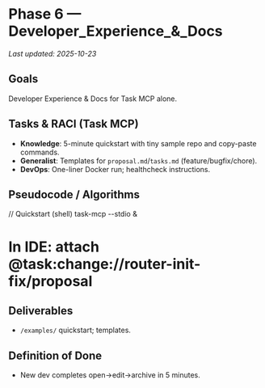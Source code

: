 # Phase 6 — Developer_Experience_&_Docs

_Last updated: 2025-10-23_

## Goals
Developer Experience & Docs for Task MCP alone.

## Tasks & RACI (Task MCP)
- **Knowledge**: 5-minute quickstart with tiny sample repo and copy-paste commands.
- **Generalist**: Templates for `proposal.md`/`tasks.md` (feature/bugfix/chore).
- **DevOps**: One-liner Docker run; healthcheck instructions.


## Pseudocode / Algorithms
// Quickstart (shell)
task-mcp --stdio &
# In IDE: attach @task:change://router-init-fix/proposal


## Deliverables
- `/examples/` quickstart; templates.

## Definition of Done
- New dev completes open→edit→archive in 5 minutes.
